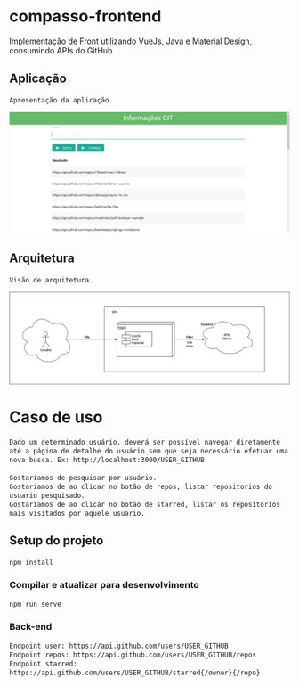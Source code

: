 # compasso-frontend
Implementação de Front utilizando VueJs, Java e Material Design, consumindo APIs do GitHub

## Aplicação

```
Apresentação da aplicação.
```
![alt text](https://github.com/vitorhora/compasso-frontend/blob/master/front-github/imagens/aplicacao.png)



## Arquitetura
```
Visão de arquitetura.
```
![alt text](https://github.com/vitorhora/compasso-frontend/blob/master/front-github/imagens/desenho_arquitetura.png)


# Caso de uso

```
Dado um determinado usuário, deverá ser possível navegar diretamente até a página de detalhe do usuário sem que seja necessário efetuar uma nova busca. Ex: http://localhost:3000/USER_GITHUB

Gostariamos de pesquisar por usuário.
Gostariamos de ao clicar no botão de repos, listar repositorios do usuario pesquisado.
Gostariamos de ao clicar no botão de starred, listar os repositorios mais visitados por aquele usuario.

```

## Setup do projeto
```
npm install
```

### Compilar e atualizar para desenvolvimento
```
npm run serve
```

### Back-end 
```
Endpoint user: https://api.github.com/users/USER_GITHUB
Endpoint repos: https://api.github.com/users/USER_GITHUB/repos
Endpoint starred: https://api.github.com/users/USER_GITHUB/starred{/owner}{/repo}
```
